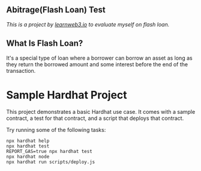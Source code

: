 ## Abitrage(Flash Loan) Test

<i>This is a project by <a href="https://www.learnweb3.io">learnweb3.io</a> to evaluate myself on flash loan.</i>

<h2>What Is Flash Loan?</h2>
 It's a special type of loan where a borrower can borrow an asset as long as they return the borrowed amount and some interest before the end of the transaction.



# Sample Hardhat Project

This project demonstrates a basic Hardhat use case. It comes with a sample contract, a test for that contract, and a script that deploys that contract.

Try running some of the following tasks:

```shell
npx hardhat help
npx hardhat test
REPORT_GAS=true npx hardhat test
npx hardhat node
npx hardhat run scripts/deploy.js
```
